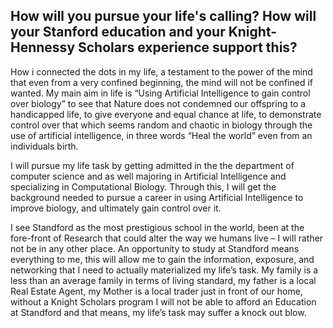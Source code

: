 ## How will you pursue your life's calling? How will your Stanford education and your Knight-Hennessy Scholars experience support this?

How i connected the dots in my life, a testament to the power of the mind that even from a very confined beginning, the mind will not be confined if wanted. My main aim in life is  “Using Artificial Intelligence to gain control over biology” to see that Nature does not condemned our offspring to a handicapped life, to give everyone and equal chance at life, to demonstrate control over that which seems random and chaotic in biology through the use of artificial intelligence, in three words “Heal the world” even from an individuals birth.

I will pursue my life task by getting admitted in the the department of computer science and as well majoring in Artificial Intelligence and specializing in Computational Biology. Through this, I will get the background needed to pursue a career in using Artificial Intelligence to improve biology, and ultimately gain control over it.

I see Standford as the most prestigious school in the world, been at the fore-front of Research that could alter the way we humans live – I will rather not be in any other place. An opportunity to study at Standford means everything to me, this will allow me to gain the information, exposure, and networking that I need to actually materialized my life’s task. My family is a less than an average family in terms of living standard, my father is a local Real Estate Agent, my Mother is a local trader just in front of our home, without a Knight Scholars program I will not be able to afford an Education at Standford and that means, my life’s task may suffer a knock out blow.